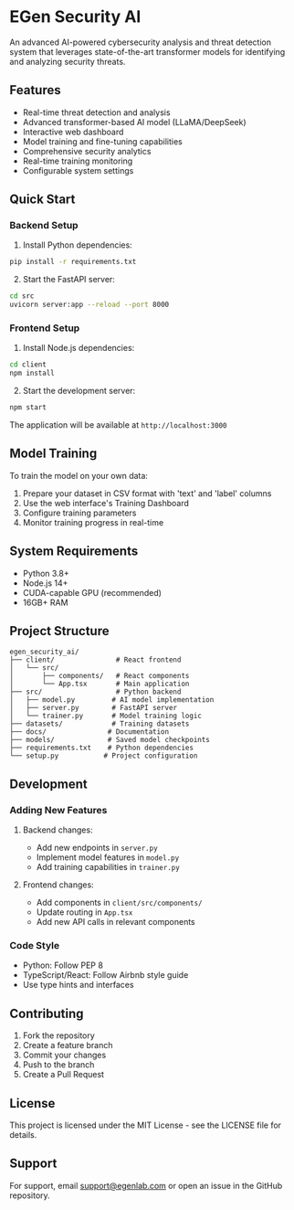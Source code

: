 # EGen Security AI

An advanced AI-powered cybersecurity analysis and threat detection system that leverages state-of-the-art transformer models for identifying and analyzing security threats.

## Features

- Real-time threat detection and analysis
- Advanced transformer-based AI model (LLaMA/DeepSeek)
- Interactive web dashboard
- Model training and fine-tuning capabilities
- Comprehensive security analytics
- Real-time training monitoring
- Configurable system settings

## Quick Start

### Backend Setup

1. Install Python dependencies:
```bash
pip install -r requirements.txt
```

2. Start the FastAPI server:
```bash
cd src
uvicorn server:app --reload --port 8000
```

### Frontend Setup

1. Install Node.js dependencies:
```bash
cd client
npm install
```

2. Start the development server:
```bash
npm start
```

The application will be available at `http://localhost:3000`

## Model Training

To train the model on your own data:

1. Prepare your dataset in CSV format with 'text' and 'label' columns
2. Use the web interface's Training Dashboard
3. Configure training parameters
4. Monitor training progress in real-time

## System Requirements

- Python 3.8+
- Node.js 14+
- CUDA-capable GPU (recommended)
- 16GB+ RAM

## Project Structure

```
egen_security_ai/
├── client/               # React frontend
│   └── src/
│       ├── components/   # React components
│       └── App.tsx       # Main application
├── src/                  # Python backend
│   ├── model.py         # AI model implementation
│   ├── server.py        # FastAPI server
│   └── trainer.py       # Model training logic
├── datasets/            # Training datasets
├── docs/               # Documentation
├── models/             # Saved model checkpoints
├── requirements.txt    # Python dependencies
└── setup.py           # Project configuration
```

## Development

### Adding New Features

1. Backend changes:
   - Add new endpoints in `server.py`
   - Implement model features in `model.py`
   - Add training capabilities in `trainer.py`

2. Frontend changes:
   - Add components in `client/src/components/`
   - Update routing in `App.tsx`
   - Add new API calls in relevant components

### Code Style

- Python: Follow PEP 8
- TypeScript/React: Follow Airbnb style guide
- Use type hints and interfaces

## Contributing

1. Fork the repository
2. Create a feature branch
3. Commit your changes
4. Push to the branch
5. Create a Pull Request

## License

This project is licensed under the MIT License - see the LICENSE file for details.

## Support

For support, email support@egenlab.com or open an issue in the GitHub repository.